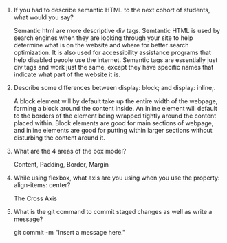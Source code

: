 
1. If you had to describe semantic HTML to the next cohort of students, what would you say?

    Semantic html are more descriptive div tags. Semtantic HTML is used by search engines when they are looking through your site to help determine what is on the website and where for better search optimization. It is also used for accessibility assistance programs that help disabled people use the internet. Semantic tags are essentially just div tags and work just the same, except they have specific names that indicate what part of the website it is.

2. Describe some differences between display: block; and display: inline;.

    A block element will by default take up the entire width of the webpage, forming a block around the content inside. An inline element will default to the borders of the element being wrapped tightly around the content placed within. Block elements are good for main sections of webpage, and inline elements are good for putting within larger sections without disturbing the content around it.

3. What are the 4 areas of the box model?

    Content, Padding, Border, Margin

4. While using flexbox, what axis are you using when you use the property: align-items: center?

    The Cross Axis

5. What is the git command to commit staged changes as well as write a message?

    git commit -m "Insert a message here."
